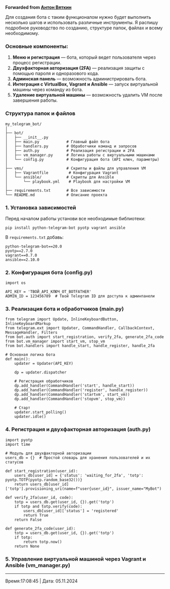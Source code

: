**Forwarded from [Антон Вяткин](https://t.me/vuekot)**

Для создания бота с таким функционалом нужно будет выполнить несколько шагов и использовать различные инструменты. Я распишу подробное руководство по созданию, структуре папок, файлах и всему необходимому.

### Основные компоненты:
1. **Меню и регистрация** — бота, который ведет пользователя через процесс регистрации.
2. **Двухфакторная авторизация (2FA)** — реализация защиты с помощью пароля и одноразового кода.
3. **Админская панель** — возможность администрировать бота.
4. **Интеграция с VirtualBox, Vagrant и Ansible** — запуск виртуальной машины через команду из бота.
5. **Удаление виртуальной машины** — возможность удалить VM после завершения работы.

### Структура папок и файлов

```
my_telegram_bot/
│
├── bot/
│   ├── __init__.py
│   ├── main.py            # Главный файл бота
│   ├── handlers.py        # Обработчики команд и запросов
│   ├── auth.py            # Реализация регистрации и 2FA
│   ├── vm_manager.py      # Логика работы с виртуальными машинами
│   └── config.py          # Конфигурация бота (API ключ, параметры)
│
├── vms/                   # Скрипты и файлы для управления VM
│   ├── Vagrantfile         # Конфигурация Vagrant
│   └── ansible/           # Скрипты для Ansible
│       └── playbook.yml    # Playbook для настройки VM
│
├── requirements.txt       # Все зависимости
└── README.md              # Описание проекта
```

### 1. Установка зависимостей
Перед началом работы установи все необходимые библиотеки:

```
pip install python-telegram-bot pyotp vagrant ansible
```

В `requirements.txt` добавь:

```
python-telegram-bot==20.0
pyotp==2.7.0
vagrant==0.7.0
ansible==2.10.0
```

### 2. Конфигурация бота (config.py)

```
import os

API_KEY = 'ТВОЙ_API_КЛЮЧ_ОТ_BOTFATHER'
ADMIN_ID = 123456789  # Твой Telegram ID для доступа к админпанели
```

### 3. Реализация бота и обработчиков (main.py)

```
from telegram import Update, InlineKeyboardButton, InlineKeyboardMarkup
from telegram.ext import Updater, CommandHandler, CallbackContext, MessageHandler, Filters
from bot.auth import start_registration, verify_2fa, generate_2fa_code
from bot.vm_manager import start_vm, stop_vm
from bot.handlers import handle_start, handle_register, handle_2fa

# Основная логика бота
def main():
    updater = Updater(API_KEY)

    dp = updater.dispatcher

    # Регистрация обработчиков
    dp.add_handler(CommandHandler('start', handle_start))
    dp.add_handler(CommandHandler('register', handle_register))
    dp.add_handler(CommandHandler('startvm', start_vm))
    dp.add_handler(CommandHandler('stopvm', stop_vm))

    # Старт
    updater.start_polling()
    updater.idle()
```

### 4. Регистрация и двухфакторная авторизация (auth.py)

```
import pyotp
import time

# Модуль для двухфакторной авторизации
users_db = {}  # Простой словарь для хранения пользователей и их статусов

def start_registration(user_id):
    users_db[user_id] = {'status': 'waiting_for_2fa', 'totp': pyotp.TOTP(pyotp.random_base32())}
    return users_db[user_id]['totp'].provisioning_uri(name=f"user{user_id}", issuer_name="MyBot")

def verify_2fa(user_id, code):
    totp = users_db.get(user_id, {}).get('totp')
    if totp and totp.verify(code):
        users_db[user_id]['status'] = 'registered'
        return True
    return False

def generate_2fa_code(user_id):
    totp = users_db.get(user_id, {}).get('totp')
    if totp:
        return totp.now()
    return None
```

### 5. Управление виртуальной машиной через Vagrant и Ansible (vm_manager.py)

---
Время:17:08:45 | Дата: 05.11.2024
